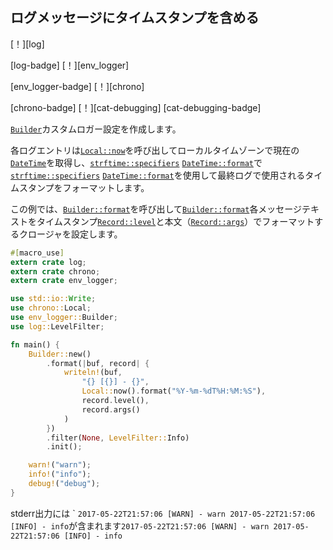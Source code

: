 ## <!--Include timestamp in log messages--> ログメッセージにタイムスタンプを含める

<!--[!][log]-->
[！][log]
<!--[log-badge] [!][env_logger]-->
[log-badge] [！][env_logger]
<!--[env_logger-badge] [!][chrono]-->
[env_logger-badge] [！][chrono]
<!--[chrono-badge] [!][cat-debugging]-->
[chrono-badge] [！][cat-debugging]
[cat-debugging-badge]
<!--Creates a custom logger configuration with [`Builder`].-->
[`Builder`]カスタムロガー設定を作成します。
<!--Each log entry calls [`Local::now`] to get the current [`DateTime`] in local timezone and uses [`DateTime::format`] with [`strftime::specifiers`] to format a timestamp used in the final log.-->
各ログエントリは[`Local::now`]を呼び出してローカルタイムゾーンで現在の[`DateTime`]を取得し、[`strftime::specifiers`] [`DateTime::format`]で[`strftime::specifiers`] [`DateTime::format`]を使用して最終ログで使用されるタイムスタンプをフォーマットします。

<!--The example calls [`Builder::format`] to set a closure which formats each message text with timestamp, [`Record::level`] and body ([`Record::args`]).-->
この例では、[`Builder::format`]を呼び出して[`Builder::format`]各メッセージテキストをタイムスタンプ[`Record::level`]と本文（[`Record::args`]）でフォーマットするクロージャを設定します。

```rust
#[macro_use]
extern crate log;
extern crate chrono;
extern crate env_logger;

use std::io::Write;
use chrono::Local;
use env_logger::Builder;
use log::LevelFilter;

fn main() {
    Builder::new()
        .format(|buf, record| {
            writeln!(buf,
                "{} [{}] - {}",
                Local::now().format("%Y-%m-%dT%H:%M:%S"),
                record.level(),
                record.args()
            )
        })
        .filter(None, LevelFilter::Info)
        .init();

    warn!("warn");
    info!("info");
    debug!("debug");
}
```
<!--stderr output will contain ` ``2017-05-22T21:57:06 [WARN] - warn 2017-05-22T21:57:06 [INFO] - info`` `-->
stderr出力には ` ``2017-05-22T21:57:06 [WARN] - warn 2017-05-22T21:57:06 [INFO] - info``が含まれます``2017-05-22T21:57:06 [WARN] - warn 2017-05-22T21:57:06 [INFO] - info``

<!--[`DateTime::format`]: https://docs.rs/chrono/*/chrono/struct.DateTime.html#method.format
 [`DateTime`]: https://docs.rs/chrono/*/chrono/datetime/struct.DateTime.html
 [`Local::now`]: https://docs.rs/chrono/*/chrono/offset/struct.Local.html#method.now
 [`Builder`]: https://docs.rs/env_logger/*/env_logger/struct.Builder.html
 [`Builder::format`]: https://docs.rs/env_logger/*/env_logger/struct.Builder.html#method.format
 [`Record::args`]: https://docs.rs/log/*/log/struct.Record.html#method.args
 [`Record::level`]: https://docs.rs/log/*/log/struct.Record.html#method.level
 [`strftime::specifiers`]: https://docs.rs/chrono/*/chrono/format/strftime/index.html#specifiers
-->
[`DateTime::format`]: https://docs.rs/chrono/*/chrono/struct.DateTime.html#method.format
 [`DateTime`]: https://docs.rs/chrono/*/chrono/datetime/struct.DateTime.html
 [`Local::now`]: https://docs.rs/chrono/*/chrono/offset/struct.Local.html#method.now
 [`Builder`]: https://docs.rs/env_logger/*/env_logger/struct.Builder.html
 [`Builder::format`]: https://docs.rs/env_logger/*/env_logger/struct.Builder.html#method.format
 [`Record::args`]: https://docs.rs/log/*/log/struct.Record.html#method.args
 [`Record::level`]: https://docs.rs/log/*/log/struct.Record.html#method.level
 [`strftime::specifiers`]: https://docs.rs/chrono/*/chrono/format/strftime/index.html#specifiers

